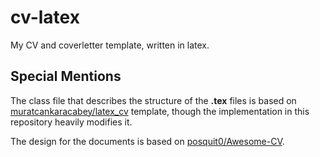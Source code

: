 # cv-latex
My CV and coverletter template, written in latex. 

## Special Mentions

The class file that describes the structure of the **.tex** files is based on [muratcankaracabey/latex_cv](https://github.com/muratcankaracabey/latex_cv) template, though the implementation in this repository heavily modifies it.

The design for the documents is based on [posquit0/Awesome-CV](https://github.com/posquit0/Awesome-CV).
